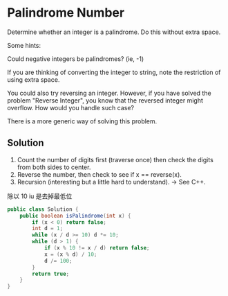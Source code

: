 # Palindrome Number

Determine whether an integer is a palindrome. Do this without extra space.

Some hints:

Could negative integers be palindromes? (ie, -1)

If you are thinking of converting the integer to string, note the restriction of using extra space.

You could also try reversing an integer. However, if you have solved the problem "Reverse Integer", you know that the reversed integer might overflow. How would you handle such case?

There is a more generic way of solving this problem.

## Solution

1. Count the number of digits first (traverse once) then check the digits from both sides to center.
2. Reverse the number, then check to see if x == reverse(x).
3. Recursion (interesting but a little hard to understand). -> See C++.

除以 10 iu 是去掉最低位

```java
public class Solution {
    public boolean isPalindrome(int x) {
        if (x < 0) return false;
        int d = 1;
        while (x / d >= 10) d *= 10;
        while (d > 1) {
            if (x % 10 != x / d) return false;
            x = (x % d) / 10;
            d /= 100;
        }
        return true;
    }
}
```